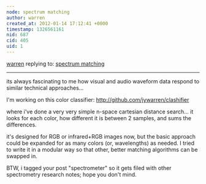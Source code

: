 ```yaml
---
node: spectrum matching
author: warren
created_at: 2012-01-14 17:12:41 +0000
timestamp: 1326561161
nid: 687
cid: 405
uid: 1
---
```




[warren](../profile/warren) replying to: [spectrum matching](../notes/jeffreyjoy/1-13-2012/spectrum-matching)

----
its always fascinating to me how visual and audio waveform data respond to similar technical approaches... 

I'm working on this color classifier: http://github.com/jywarren/clashifier 

where i've done a very very simple n-space cartesian distance search... it looks for each color, how different it is between 2 samples, and sums the differences.

it's designed for RGB or infrared+RGB images now, but the basic approach could be expanded for as many colors (or, wavelengths) as needed. I tried to write it in a modular way so that other, better matching algorithms can be swapped in.

BTW, i tagged your post "spectrometer" so it gets filed with other spectrometry research notes; hope you don't mind.